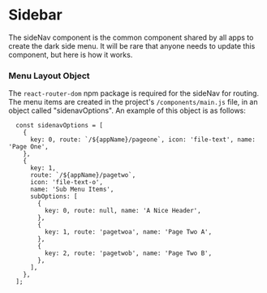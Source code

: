 # Sidebar

The sideNav component is the common component shared by all apps to create the dark side menu.  It will be rare that anyone needs to update this component, but here is how it works.

### Menu Layout Object

The `react-router-dom` npm package is required for the sideNav for routing.  The menu items are created in the project's `/components/main.js` file, in an object called "sidenavOptions".  An example of this object is as follows:

```
  const sidenavOptions = [
    {
      key: 0, route: `/${appName}/pageone`, icon: 'file-text', name: 'Page One',
    },
    {
      key: 1,
      route: `/${appName}/pagetwo`,
      icon: 'file-text-o',
      name: 'Sub Menu Items',
      subOptions: [
        {
          key: 0, route: null, name: 'A Nice Header',
        },
        {
          key: 1, route: 'pagetwoa', name: 'Page Two A',
        },
        {
          key: 2, route: 'pagetwob', name: 'Page Two B',
        },
      ],
    },
  ];
```